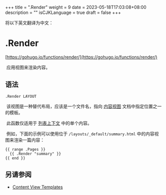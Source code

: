 +++
title = ".Render"
weight = 9
date = 2023-05-18T17:03:08+08:00
description = ""
isCJKLanguage = true
draft = false
+++

将以下英文翻译为中文：
# .Render

[https://gohugo.io/functions/render/](https://gohugo.io/functions/render/)

​	应用视图来渲染内容。

## 语法

```
.Render LAYOUT
```

​	该视图是一种替代布局，应该是一个文件名，指向 [内容视图](https://gohugo.io/templates/views) 文档中指定位置之一的模板。 

​	此函数仅适用于 [列表上下文](https://gohugo.io/templates/lists/) 中的单个内容。

​	例如，下面的示例可以使用位于  `/layouts/_default/summary.html`  中的内容视图来渲染一篇内容：

```go-html-template
{{ range .Pages }}
  {{ .Render "summary" }}
{{ end }}
```

## 另请参阅

- [Content View Templates](https://gohugo.io/templates/views/)
